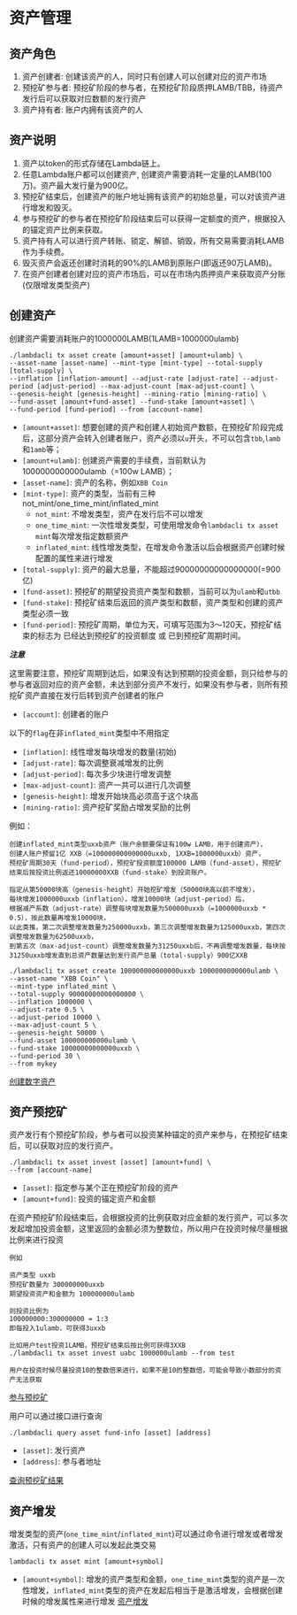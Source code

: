 # 资产管理

## 资产角色

1. 资产创建者: 创建该资产的人，同时只有创建人可以创建对应的资产市场
2. 预挖矿参与者: 预挖矿阶段的参与者，在预挖矿阶段质押LAMB/TBB，待资产发行后可以获取对应数额的发行资产
3. 资产持有者: 账户内拥有该资产的人

## 资产说明

1. 资产以token的形式存储在Lambda链上。
2. 任意Lambda账户都可以创建资产, 创建资产需要消耗一定量的LAMB(100万)。资产最大发行量为900亿。
3. 预挖矿结束后，创建资产的账户地址拥有该资产的初始总量，可以对该资产进行增发和毁灭。
4. 参与预挖矿的参与者在预挖矿阶段结束后可以获得一定额度的资产，根据投入的锚定资产比例来获取。
5. 资产持有人可以进行资产转账、锁定、解锁、销毁，所有交易需要消耗LAMB作为手续费。
6. 毁灭资产会返还创建时消耗的90%的LAMB到原账户(即返还90万LAMB)。
7. 在资产创建者创建对应的资产市场后，可以在市场内质押资产来获取资产分账(仅限增发类型资产)

## 创建资产

创建资产需要消耗账户的1000000LAMB(1LAMB=1000000ulamb)

```
./lambdacli tx asset create [amount+asset] [amount+ulamb] \
--asset-name [asset-name] --mint-type [mint-type] --total-supply [total-supply] \
--inflation [inflation-amount] --adjust-rate [adjust-rate] --adjust-period [adjust-period] --max-adjust-count [max-adjust-count] \
--genesis-height [genesis-height] --mining-ratio [mining-ratio] \
--fund-asset [amount+fund-asset] --fund-stake [amount+asset] \
--fund-period [fund-period] --from [account-name]
```

- `[amount+asset]`: 想要创建的资产和创建人初始资产数额，在预挖矿阶段完成后，这部分资产会转入创建者账户，资产必须以`u`开头，不可以包含`tbb`,`lamb`和`1amb`等；
- `[amount+ulamb]`: 创建资产需要的手续费，当前默认为1000000000000ulamb（=100w LAMB）；
- `[asset-name]`: 资产的名称，例如`XBB Coin`
- `[mint-type]`: 资产的类型，当前有三种 not_mint/one_time_mint/inflated_mint
  - `not_mint`: 不增发类型，资产在发行后不可以增发
  - `one_time_mint`: 一次性增发类型，可使用增发命令`lambdacli tx asset mint`每次增发指定数额资产
  - `inflated_mint`: 线性增发类型，在增发命令激活以后会根据资产创建时候配置的属性来进行增发
- `[total-supply]`: 资产的最大总量，不能超过90000000000000000(=900亿)
- `[fund-asset]`: 预挖矿的期望投资资产类型和数额，当前可以为`ulamb`和`utbb`
- `[fund-stake]`: 预挖矿结束后返回的资产类型和数额，资产类型和创建的资产类型必须一致
- `[fund-period]`: 预挖矿周期，单位为天，可填写范围为3～120天，预挖矿结束的标志为 已经达到预挖矿的投资额度 或 已到预挖矿周期时间。

***注意***

这里需要注意，预挖矿周期到达后，如果没有达到预期的投资金额，则只给参与的参与者返回对应的资产金额，未达到部分资产不发行，如果没有参与者，则所有预挖矿资产直接在发行后转到资产创建者的账户

- `[account]`: 创建者的账户

以下的`flag`在非`inflated_mint`类型中不用指定

- `[inflation]`: 线性增发每块增发的数量(初始)
- `[adjust-rate]`: 每次调整衰减增发的比例
- `[adjust-period]`: 每次多少块进行增发调整
- `[max-adjust-count]`: 资产一共可以进行几次调整
- `[genesis-height]`: 增发开始块高必须高于这个块高
- `[mining-ratio]`: 资产挖矿奖励占增发奖励的比例

例如：
```
创建inflated_mint类型uxxb资产（账户余额要保证有100w LAMB，用于创建资产），
创建人账户预留1亿 XXB（=100000000000000uxxb, 1XXB=1000000uxxb）资产，
预挖矿周期30天（fund-period），预挖矿投资额度100000 LAMB（fund-asset），预挖矿结束后按投资比例返还10000000XXB（fund-stake）到投资账户。

指定从第50000块高（genesis-height）开始挖矿增发（50000块高以前不增发），
每块增发1000000uxxb（inflation），增发10000块（adjust-period）后，
根据减产系数（adjust-rate）调整每块增发数量为500000uxxb（=1000000uxxb * 0.5），按此数量再增发10000块，
以此类推，第二次调整增发数量为250000uxxb，第三次调整增发数量为125000uxxb，第四次调整增发数量为62500uxxb，
到第五次（max-adjust-count）调整增发数量为31250uxxb后，不再调整增发数量，每块按31250uxxb增发直到总资产数量达到发行资产总量（total-supply）900亿XXB

./lambdacli tx asset create 100000000000000uxxb 1000000000000ulamb \
--asset-name "XBB Coin" \
--mint-type inflated_mint \
--total-supply 90000000000000000 \
--inflation 1000000 \
--adjust-rate 0.5 \
--adjust-period 10000 \
--max-adjust-count 5 \
--genesis-height 50000 \
--fund-asset 100000000000ulamb \
--fund-stake 10000000000000uxxb \
--fund-period 30 \
--from mykey
```
[创建数字资产](lambdacli/tx/asset/create.md)

## 资产预挖矿

资产发行有个预挖矿阶段，参与者可以投资某种锚定的资产来参与，在预挖矿结束后，可以获取对应的发行资产。

```
./lambdacli tx asset invest [asset] [amount+fund] \
--from [account-name]
```

- `[asset]`: 指定参与某个正在预挖矿阶段的资产
- `[amount+fund]`: 投资的锚定资产和金额

在资产预挖矿阶段结束后，会根据投资的比例获取对应金额的发行资产，可以多次发起增加投资金额，这里返回的金额必须为整数位，所以用户在投资时候尽量根据比例来进行投资

```
例如

资产类型 uxxb
预挖矿数量为 300000000uxxb
期望投资资产和金额为 100000000ulamb

则投资比例为
100000000:300000000 = 1:3
即每投入1ulamb，可获得3uxxb

比如用户test投资1LAMB，预挖矿结束后按比例可获得3XXB
./lambdacli tx asset invest uabc 1000000ulamb --from test

用户在投资时候尽量投资10的整数倍来进行，如果不是10的整数倍，可能会导致小数部分的资产无法获取
```
[参与预挖矿](lambdacli/tx/asset/invest.md)

用户可以通过接口进行查询

```
./lambdacli query asset fund-info [asset] [address]
```

- `[asset]`: 发行资产
- `[address]`: 参与者地址

[查询预挖矿结果](lambdacli/query/asset/fund-info.md)

## 资产增发

增发类型的资产(`one_time_mint`/`inflated_mint`)可以通过命令进行增发或者增发激活，只有资产的创建人可以发起此类交易

```
lambdacli tx asset mint [amount+symbol]
```

- `[amount+symbol]`: 增发的资产类型和金额，`one_time_mint`类型的资产是一次性增发，`inflated_mint`类型的资产在发起后相当于是激活增发，会根据创建时候的增发属性来进行增发
[资产增发](lambdacli/tx/asset/mint.md)
